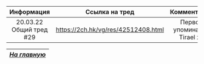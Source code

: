 | Информация    | Ссылка на тред | Комментарий     |
| :---:              |    :----:      | :---:            |
| 20.03.22 Общий тред #29 | https://2ch.hk/vg/res/42512408.html | Первое упоминание Tirael x1    |

|[*На главную*](header.md)|
|:---:|
